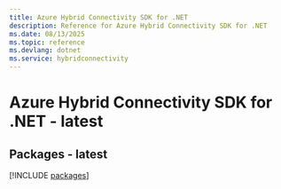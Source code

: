 ```yaml
---
title: Azure Hybrid Connectivity SDK for .NET
description: Reference for Azure Hybrid Connectivity SDK for .NET
ms.date: 08/13/2025
ms.topic: reference
ms.devlang: dotnet
ms.service: hybridconnectivity
---
```

# Azure Hybrid Connectivity SDK for .NET - latest
## Packages - latest
[!INCLUDE [packages](hybrid-connectivity-index.md)]